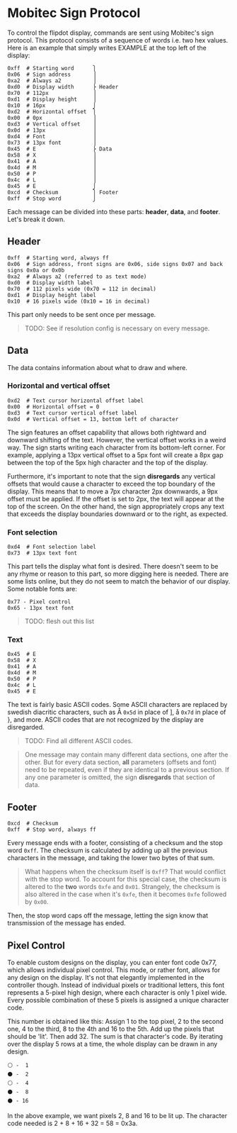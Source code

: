 # Mobitec Sign Protocol

To control the flipdot display, commands are sent using Mobitec's sign protocol. This protocol consists of a sequence of words i.e. two hex values.
Here is an example that simply writes EXAMPLE at the top left of the display:
```
0xff  # Starting word      ⎫
0x06  # Sign address       ⎟
0xa2  # Always a2          ⎟
0xd0  # Display width      ⎬ Header
0x70  # 112px              ⎟
0xd1  # Display height     ⎟
0x10  # 16px               ⎭
0xd2  # Horizontal offset  ⎫
0x00  # 0px                ⎟
0xd3  # Vertical offset    ⎟
0x0d  # 13px               ⎟
0xd4  # Font               ⎟
0x73  # 13px font          ⎟
0x45  # E                  ⎬ Data
0x58  # X                  ⎟
0x41  # A                  ⎟
0x4d  # M                  ⎟
0x50  # P                  ⎟
0x4c  # L                  ⎟
0x45  # E                  ⎭
0xcd  # Checksum           ⎫ Footer
0xff  # Stop word          ⎭
```
Each message can be divided into these parts: **header**, **data**, and **footer**. Let's break it down.

## Header
```
0xff  # Starting word, always ff
0x06  # Sign address, front signs are 0x06, side signs 0x07 and back signs 0x0a or 0x0b
0xa2  # Always a2 (referred to as text mode)
0xd0  # Display width label
0x70  # 112 pixels wide (0x70 = 112 in decimal)
0xd1  # Display height label
0x10  # 16 pixels wide (0x10 = 16 in decimal)
```
This part only needs to be sent once per message. 
>TODO: See if resolution config is necessary on every message.

## Data
The data contains information about what to draw and where. 

### Horizontal and vertical offset
```
0xd2  # Text cursor horizontal offset label
0x00  # Horizontal offset = 0
0xd3  # Text cursor vertical offset label
0x0d  # Vertical offset = 13, bottom left of character
```
The sign features an offset capability that allows both rightward and downward shifting of the text. However, the vertical offset works in a weird way. The sign starts writing each character from its bottom-left corner. For example, applying a 13px vertical offset to a 5px font will create a 8px gap between the top of the 5px high character and the top of the display.

Furthermore, it's important to note that the sign **disregards** any vertical offsets that would cause a character to exceed the top boundary of the display. This means that to move a 7px character 2px downwards, a 9px offset must be applied. If the offset is set to 2px, the text will appear at the top of the screen. On the other hand, the sign appropriately crops any text that exceeds the display boundaries downward or to the right, as expected.

### Font selection
```
0xd4  # Font selection label
0x73  # 13px text font
```
This part tells the display what font is desired. There doesn't seem to be any rhyme or reason to this part, so more digging here is needed. There are some lists online, but they do not seem to match the behavior of our display.
Some notable fonts are:
```
0x77 - Pixel control
0x65 - 13px text font
```
> TODO: flesh out this list

### Text
```
0x45  # E
0x58  # X
0x41  # A
0x4d  # M
0x50  # P
0x4c  # L
0x45  # E
```
The text is fairly basic ASCII codes. Some ASCII characters are replaced by swedish diacritic characters, such as Å `0x5d` in place of ], å `0x7d` in place of }, and more. ASCII codes that are not recognized by the display are disregarded.
> TODO: Find all different ASCII codes.

> One message may contain many different data sections, one after the other. But for every data section, **all** parameters (offsets and font) need to be repeated, even if they are identical to a previous section. If any one parameter is omitted, the sign **disregards** that section of data.

## Footer
```
0xcd  # Checksum
0xff  # Stop word, always ff
```
Every message ends with a footer, consisting of a checksum and the stop word `0xff`. The checksum is calculated by adding up all the previous characters in the message, and taking the lower two bytes of that sum. 
>What happens when the checksum itself is `0xff`? That would conflict with the stop word. To account for this special case, the checksum is altered to the **two** words `0xfe` and `0x01`. Strangely, the checksum is also altered in the case when it's `0xfe`, then it becomes `0xfe` followed by `0x00`. 

Then, the stop word caps off the message, letting the sign know that transmission of the message has ended.

## Pixel Control
To enable custom designs on the display, you can enter font code 0x77, which allows individual pixel control. This mode, or rather font, allows for any design on the display. It's not that elegantly implemented in the controller though. Instead of individual pixels or traditional letters, this font represents a 5-pixel high design, where each character is only 1 pixel wide. Every possible combination of these 5 pixels is assigned a unique character code.

This number is obtained like this: Assign 1 to the top pixel, 2 to the second one, 4 to the third, 8 to the 4th and 16 to the 5th. Add up the pixels that should be 'lit'. Then add 32. The sum is that character's code. By iterating over the display 5 rows at a time, the whole display can be drawn in any design.

```
⚪ -  1
⚫ -  2
⚪ -  4
⚫ -  8
⚫ - 16
```
In the above example, we want pixels 2, 8 and 16 to be lit up. The character code needed is 2 + 8 + 16 + 32 = 58 = 0x3a.


